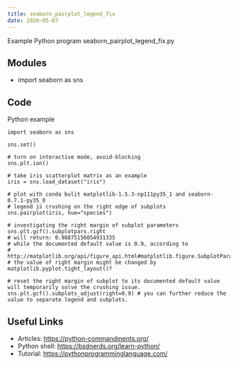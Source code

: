 ```yaml
---
title: seaborn_pairplot_legend_fix
date: 2020-05-07
---
```

Example Python program seaborn_pairplot_legend_fix.py

## Modules

* import seaborn as sns

## Code

Python example

    import seaborn as sns
    
    sns.set()
    
    # turn on interactive mode, avoid-blocking
    sns.plt.ion()
    
    # take iris scatterplot matrix as an example
    iris = sns.load_dataset("iris")
    
    # plot with conda bulit matplotlib-1.5.3-np111py35_1 and seaborn-0.7.1-py35_0
    # legend is crushing on the right edge of subplots
    sns.pairplot(iris, hue="species")
    
    # investigating the right margin of subplot parameters
    sns.plt.gcf().subplotpars.right
    # will return: 0.98875156054931335
    # while the documented default value is 0.9, according to 
    # http://matplotlib.org/api/figure_api.html#matplotlib.figure.SubplotParams
    # the value of right margin might be changed by matplotlib.pyplot.tight_layout()?
     
    # reset the right margin of subplot to its documented default value will temporarily solve the crushing issue.
    sns.plt.gcf().subplots_adjust(right=0.9) # you can further reduce the value to separate legend and subplots.
    
    
    

## Useful Links

- Articles: https://python-commandments.org/
- Python shell: https://bsdnerds.org/learn-python/
- Tutorial: https://pythonprogramminglanguage.com/
